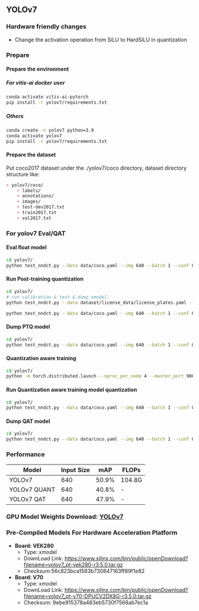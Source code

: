 ## YOLOv7 

### Hardware friendly changes
- Change the activation operation from SiLU to HardSiLU in quantization

### Prepare

#### Prepare the environment

##### For vitis-ai docker user
```bash
conda activate vitis-ai-pytorch
pip install -r yolov7/requirements.txt
```

##### Others
```bash
conda create -n yolov7 python=3.9
conda activate yolov7
pip install -r yolov7/requirements.txt
```

#### Prepare the dataset
Put coco2017 dataset under the ./yolov7/coco directory, dataset directory structure like:
```markdown
+ yolov7/coco/
    + labels/
    + annotations/
    + images/
    + test-dev2017.txt 
    + train2017.txt
    + val2017.txt
```

### For yolov7 Eval/QAT


#### Eval float model
```bash
cd yolov7/
python test_nndct.py --data data/coco.yaml --img 640 --batch 1 --conf 0.001 --iou 0.65 --device 0 --weights yolov7.pt --name yolov7_640_val --quant_mode float
```

#### Run Post-training quantization
```bash
cd yolov7/
# run calibration & test & dump xmodel
python test_nndct.py --data dataset/license_data/license_plates.yaml --img 640 --batch 1 --conf 0.001 --iou 0.65 --device 0 --weights dataset/yolov7n_best.pt --name yolov7_640_val --quant_mode calib --nndct_convert_sigmoid_to_hsigmoid --nndct_convert_silu_to_hswish

python test_nndct.py --data data/coco.yaml --img 640 --batch 1 --conf 0.001 --iou 0.65 --device 0 --weights yolov7.pt --name yolov7_640_val --quant_mode test --nndct_convert_sigmoid_to_hsigmoid --nndct_convert_silu_to_hswish
```

#### Dump PTQ model
```bash
cd yolov7/
python test_nndct.py --data data/coco.yaml --img 640 --batch 1 --conf 0.001 --iou 0.65 --device 0 --weights yolov7.pt --name yolov7_640_val --quant_mode test --nndct_convert_sigmoid_to_hsigmoid --nndct_convert_silu_to_hswish --dump_model
```

#### Quantization aware training 
```bash
cd yolov7/
python -m torch.distributed.launch --nproc_per_node 4 --master_port 9004 train_qat.py --workers 8 --device 0,1,2,3 --batch-size 32 --data data/coco.yaml --img 640 640 --cfg cfg/training/yolov7.yaml --weights yolov7.pt --name yolov7_qat --hyp data/hyp.scratch.p5_qat.yaml --nndct_convert_sigmoid_to_hsigmoid --nndct_convert_silu_to_hswish --log_threshold_scale 100
```

#### Run Quantization aware training model quantization
```bash
cd yolov7/
python test_nndct.py --data data/coco.yaml --img 640 --batch 1 --conf 0.001 --iou 0.65 --device 0 --weights runs/train/yolov7_qat/weights/best.pt --name yolov7_640_val --quant_mode test --nndct_qat --nndct_convert_sigmoid_to_hsigmoid --nndct_convert_silu_to_hswish
```

#### Dump QAT model
```bash
cd yolov7/
python test_nndct.py --data data/coco.yaml --img 640 --batch 1 --conf 0.001 --iou 0.65 --device 0 --weights runs/train/yolov7_qat/weights/best.pt --name yolov7_640_val --quant_mode test --nndct_qat --nndct_convert_sigmoid_to_hsigmoid --nndct_convert_silu_to_hswish --dump_model
```

### Performance

| Model | Input Size | mAP | FLOPs |
|-------|------------|--------------|-------|
| YOLOv7 | 640 | 50.9% | 104.8G |
| YOLOv7 QUANT| 640 | 40.8% | - |
| YOLOv7 QAT| 640 | 47.9% | - |

### GPU Model Weights Download: [YOLOv7](https://www.xilinx.com/bin/public/openDownload?filename=pt_yolov7_3.5.zip)

### **Pre-Compiled Models For Hardware Acceleration Platform**

- **Board: VEK280**
  - Type: xmodel
  - DownLoad Link: https://www.xilinx.com/bin/public/openDownload?filename=yolov7_pt-vek280-r3.5.0.tar.gz
  - Checksum:56c823bca1583b730847163ff89f1e82
- **Board: V70**
  - Type: xmodel
  - DownLoad Link: https://www.xilinx.com/bin/public/openDownload?filename=yolov7_pt-v70-DPUCV2DX8G-r3.5.0.tar.gz
  - Checksum: 9ebe915378a483eb5730f7568ab7ec1a
